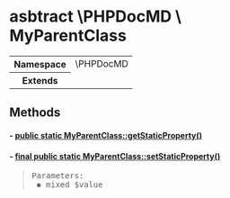 
# asbtract \PHPDocMD \ MyParentClass


<!-- Mardown tables do not handle tables without column names -->
<table>
    <tbody>
        <tr>
            <th>Namespace</th>
            <td>\PHPDocMD</td>
        </tr>
                    <tr>
                <th>Extends</th>
                <td></td>
            </tr>
                    </tbody>
</table>



## Methods
#### - <a href='../../mockups/MyAbstractParentClass.php#L8'>public static MyParentClass::getStaticProperty()</a>
#### - <a href='../../mockups/MyAbstractParentClass.php#L13'>final public static MyParentClass::setStaticProperty()</a>
<blockquote><pre>Parameters:<br> &#x25FE; mixed $value</pre></blockquote>



